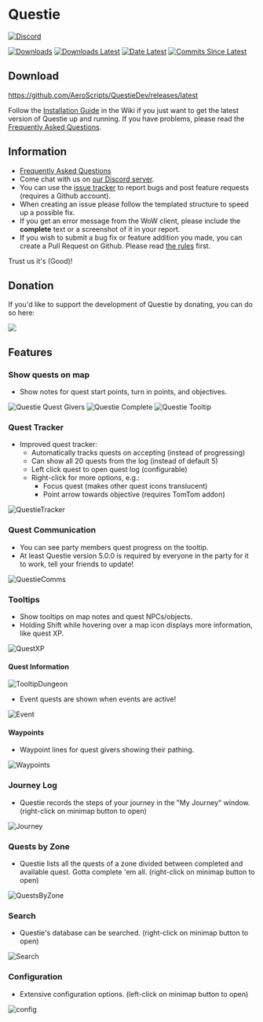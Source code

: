 # Questie

[![Discord](https://img.shields.io/badge/discord-Questie-738bd7)](https://discord.gg/phKnHVu)

[![Downloads](https://img.shields.io/github/downloads/AeroScripts/QuestieDev/total.svg)](https://github.com/AeroScripts/QuestieDev/releases/)
[![Downloads Latest](https://img.shields.io/github/downloads/AeroScripts/QuestieDev/v5.10.3/total.svg)](https://github.com/AeroScripts/QuestieDev/releases/latest)
[![Date Latest](https://img.shields.io/github/release-date/AeroScripts/QuestieDev.svg)](https://github.com/AeroScripts/QuestieDev/releases/latest)
[![Commits Since Latest](https://img.shields.io/github/commits-since/AeroScripts/QuestieDev/latest.svg)](https://github.com/AeroScripts/QuestieDev/commits/master)


## Download
https://github.com/AeroScripts/QuestieDev/releases/latest

Follow the [Installation Guide](https://github.com/AeroScripts/QuestieDev/wiki/Installation-Guide) in the Wiki if you just want to get the latest version of Questie up and running. If you have problems, please read the [Frequently Asked Questions](https://github.com/AeroScripts/QuestieDev/wiki/FAQ-for-Classic-(1.13)).


## Information
- [Frequently Asked Questions](https://github.com/AeroScripts/QuestieDev/wiki/FAQ)
- Come chat with us on [our Discord server](https://discord.gg/phKnHVu).
- You can use the [issue tracker](https://github.com/AeroScripts/QuestieDev/issues) to report bugs and post feature requests (requires a Github account).
- When creating an issue please follow the templated structure to speed up a possible fix.
- If you get an error message from the WoW client, please include the **complete** text or a screenshot of it in your report.
- If you wish to submit a bug fix or feature addition you made, you can create a Pull Request on Github. Please read [the rules](https://github.com/AeroScripts/QuestieDev/wiki/Pull-Request-Rules) first.

Trust us it's (Good)!

## Donation
If you'd like to support the development of Questie by donating, you can do so here:

<a href='https://www.paypal.com/cgi-bin/webscr?cmd=_donations&business=aero1861%40gmail%2ecom&lc=CA&item_name=Questie%20Devs&currency_code=USD&bn=PP%2dDonationsBF%3abtn_donate_LG%2egif%3aNonHosted'><img src="https://www.paypalobjects.com/en_US/i/btn/btn_donate_LG.gif"/></a>


## Features

### Show quests on map
- Show notes for quest start points, turn in points, and objectives.

![Questie Quest Givers](https://i.imgur.com/4abi5yu.png)
![Questie Complete](https://i.imgur.com/DgvBHyh.png)
![Questie Tooltip](https://i.imgur.com/uPykHKC.png)

### Quest Tracker
- Improved quest tracker:
    - Automatically tracks quests on accepting (instead of progressing)
    - Can show all 20 quests from the log (instead of default 5)
    - Left click quest to open quest log (configurable)
    - Right-click for more options, e.g.:
        - Focus quest (makes other quest icons translucent)
        - Point arrow towards objective (requires TomTom addon)

![QuestieTracker](https://user-images.githubusercontent.com/8838573/67285596-24dbab00-f4d8-11e9-9ae1-7dd6206b5e48.png)

### Quest Communication
- You can see party members quest progress on the tooltip.
- At least Questie version 5.0.0 is required by everyone in the party for it to work, tell your friends to update!

![QuestieComms](https://cdn.discordapp.com/attachments/263036731165638656/636099163460861962/unknown.png)

### Tooltips
- Show tooltips on map notes and quest NPCs/objects.
- Holding Shift while hovering over a map icon displays more information, like quest XP.

![QuestXP](https://cdn.discordapp.com/attachments/579999220170227716/635540231306608641/unknown.png)

#### Quest Information

![TooltipDungeon](https://cdn.discordapp.com/attachments/579999220170227716/634656829619699712/unknown.png)

- Event quests are shown when events are active!

![Event](https://cdn.discordapp.com/attachments/263040777658171392/636159292336242688/unknown.png)

#### Waypoints

- Waypoint lines for quest givers showing their pathing.

![Waypoints](https://media.discordapp.net/attachments/263040777658171392/643203302993035294/unknown.png)

### Journey Log
- Questie records the steps of your journey in the "My Journey" window. (right-click on minimap button to open)

![Journey](https://user-images.githubusercontent.com/8838573/67285651-3cb32f00-f4d8-11e9-95d8-e8ceb2a8d871.png)

### Quests by Zone
- Questie lists all the quests of a zone divided between completed and available quest. Gotta complete 'em all. (right-click on minimap button to open)

![QuestsByZone](https://user-images.githubusercontent.com/8838573/67285665-450b6a00-f4d8-11e9-9283-325d26c7c70d.png)

### Search
- Questie's database can be searched. (right-click on minimap button to open)

![Search](https://user-images.githubusercontent.com/8838573/67285691-4f2d6880-f4d8-11e9-8656-b3e37dce2f05.png)

### Configuration
- Extensive configuration options. (left-click on minimap button to open)

![config](https://user-images.githubusercontent.com/8838573/67285731-61a7a200-f4d8-11e9-9026-b1eeaad0d721.png)

